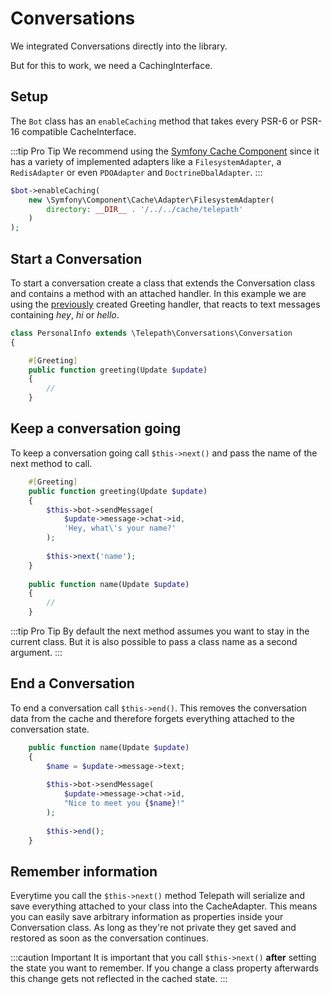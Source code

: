 Conversations
=============

We integrated Conversations directly into the library.

But for this to work, we need a CachingInterface.

## Setup

The `Bot` class has an `enableCaching` method that takes every PSR-6 or PSR-16 compatible CacheInterface.

:::tip Pro Tip
We recommend using the [Symfony Cache Component](https://symfony.com/doc/current/components/cache.html) since it has a 
variety of implemented adapters like a `FilesystemAdapter`, a `RedisAdapter` or even `PDOAdapter` and `DoctrineDbalAdapter`.
:::

```php
$bot->enableCaching(
    new \Symfony\Component\Cache\Adapter\FilesystemAdapter(
        directory: __DIR__ . '/../../cache/telepath'
    )
);
```

## Start a Conversation

To start a conversation create a class that extends the Conversation class and contains a method with an attached
handler. In this example we are using the [previously](./handlers#defining-your-own-handler) created Greeting handler, 
that reacts to text messages containing _hey_, _hi_ or _hello_.

```php
class PersonalInfo extends \Telepath\Conversations\Conversation
{

    #[Greeting]
    public function greeting(Update $update)
    {
        //
    }
```

## Keep a conversation going

To keep a conversation going call `$this->next()` and pass the name of the next method to call.
```php
    #[Greeting]
    public function greeting(Update $update)
    {
        $this->bot->sendMessage(
            $update->message->chat->id,
            'Hey, what\'s your name?'
        );
    
        $this->next('name');
    }
    
    public function name(Update $update)
    {
        //
    }
```

:::tip Pro Tip
By default the next method assumes you want to stay in the current class. But it is also possible to pass a class name
as a second argument.
:::

## End a Conversation

To end a conversation call `$this->end()`. This removes the conversation data from the cache and therefore forgets 
everything attached to the conversation state.

```php
    public function name(Update $update)
    {
        $name = $update->message->text;
    
        $this->bot->sendMessage(
            $update->message->chat->id,
            "Nice to meet you {$name}!"
        );
    
        $this->end();
    }
```

## Remember information

Everytime you call the `$this->next()` method Telepath will serialize and save everything attached to your class into
the CacheAdapter. This means you can easily save arbitrary information as properties inside your Conversation class.
As long as they're not private they get saved and restored as soon as the conversation continues.

:::caution Important
It is important that you call `$this->next()` **after** setting the state you want to remember. If you change a class
property afterwards this change gets not reflected in the cached state.
:::
